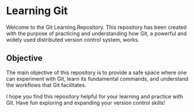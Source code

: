 # Learning Git

Welcome to the Git Learning Repository. This repository has been created with the purpose of practicing and understanding how Git, a powerful and widely used distributed version control system, works.

## Objective

The main objective of this repository is to provide a safe space where one can experiment with Git, learn its fundamental commands, and understand the workflows that Git facilitates.

I hope you find this repository helpful for your learning and practice with Git. Have fun exploring and expanding your version control skills!
